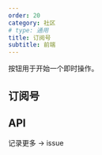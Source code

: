 ```yaml
---
order: 20
category: 社区
# type: 通用
title: 订阅号
subtitle: 前端
---
```


按钮用于开始一个即时操作。

## 订阅号



## API
记录更多 -> issue
